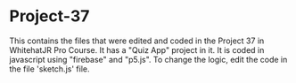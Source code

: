 # Project-37
This contains the files that were edited and coded in the Project 37 in WhitehatJR Pro Course. It has a "Quiz App" project in it. It is coded in javascript using "firebase" and "p5.js". To change the logic, edit the code in the file 'sketch.js' file.
